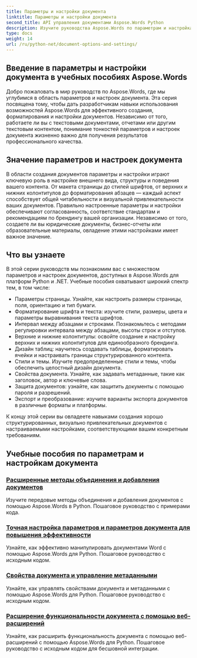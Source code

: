 ```yaml
---
title: Параметры и настройки документа
linktitle: Параметры и настройки документа
second_title: API управления документами Aspose.Words Python
description: Изучите руководства Aspose.Words по параметрам и настройкам документа в Python и .NET. Научитесь оптимизировать создание и форматирование документов, используя пошаговые инструкции и примеры исходного кода.
type: docs
weight: 14
url: /ru/python-net/document-options-and-settings/
---
```


## Введение в параметры и настройки документа в учебных пособиях Aspose.Words

Добро пожаловать в мир руководств по Aspose.Words, где мы углубимся в область параметров и настроек документа. Эта серия посвящена тому, чтобы дать разработчикам навыки использования возможностей Aspose.Words для эффективного создания, форматирования и настройки документов. Независимо от того, работаете ли вы с текстовыми документами, отчетами или другим текстовым контентом, понимание тонкостей параметров и настроек документа жизненно важно для получения результатов профессионального качества.

## Значение параметров и настроек документа

В области создания документов параметры и настройки играют ключевую роль в настройке внешнего вида, структуры и поведения вашего контента. От макета страницы до стилей шрифтов, от верхних и нижних колонтитулов до форматирования абзацев — каждый аспект способствует общей читабельности и визуальной привлекательности ваших документов. Правильно настроенные параметры и настройки обеспечивают согласованность, соответствие стандартам и рекомендациям по брендингу вашей организации. Независимо от того, создаете ли вы юридические документы, бизнес-отчеты или образовательные материалы, овладение этими настройками имеет важное значение.

## Что вы узнаете

В этой серии руководств мы познакомим вас с множеством параметров и настроек документов, доступных в Aspose.Words для платформ Python и .NET. Учебные пособия охватывают широкий спектр тем, в том числе:

- Параметры страницы. Узнайте, как настроить размеры страницы, поля, ориентацию и тип бумаги.
- Форматирование шрифта и текста: изучите стили, размеры, цвета и параметры выравнивания текста шрифтов.
- Интервал между абзацами и строками. Познакомьтесь с методами регулировки интервала между абзацами, высоты строк и отступов.
- Верхние и нижние колонтитулы: освойте создание и настройку верхних и нижних колонтитулов для единообразного брендинга.
- Дизайн таблиц: научитесь создавать таблицы, форматировать ячейки и настраивать границы структурированного контента.
- Стили и темы. Изучите предопределенные стили и темы, чтобы обеспечить целостный дизайн документа.
- Свойства документа. Узнайте, как задавать метаданные, такие как заголовок, автор и ключевые слова.
- Защита документов: узнайте, как защитить документы с помощью пароля и разрешений.
- Экспорт и преобразование: изучите варианты экспорта документов в различные форматы и платформы.

К концу этой серии вы овладеете навыками создания хорошо структурированных, визуально привлекательных документов с настраиваемыми настройками, соответствующими вашим конкретным требованиям.

## Учебные пособия по параметрам и настройкам документа
### [Расширенные методы объединения и добавления документов](./join-append-documents/)
Изучите передовые методы объединения и добавления документов с помощью Aspose.Words в Python. Пошаговое руководство с примерами кода.
### [Точная настройка параметров и параметров документа для повышения эффективности](./manage-document-options-settings/)
Узнайте, как эффективно манипулировать документами Word с помощью Aspose.Words для Python. Пошаговое руководство с исходным кодом.
### [Свойства документа и управление метаданными](./document-properties-metadata/)
Узнайте, как управлять свойствами документа и метаданными с помощью Aspose.Words для Python. Пошаговое руководство с исходным кодом.
### [Расширение функциональности документа с помощью веб-расширений](./document-functionality-web-extensions/)
Узнайте, как расширить функциональность документа с помощью веб-расширений с помощью Aspose.Words для Python. Пошаговое руководство с исходным кодом для бесшовной интеграции.